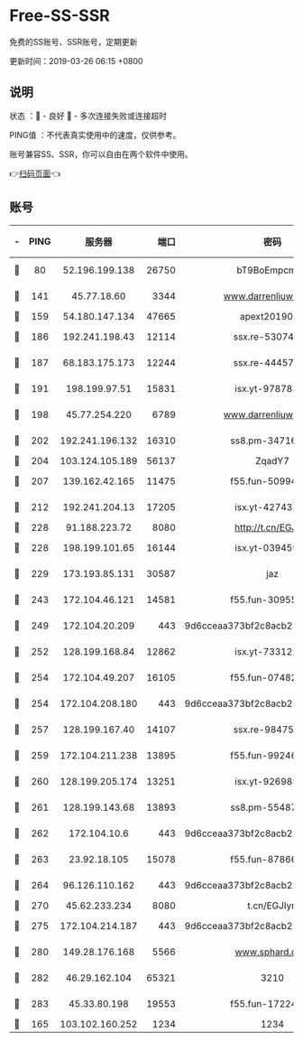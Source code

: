 # Free-SS-SSR

免费的SS账号、SSR账号，定期更新

更新时间：2019-03-26 06:15 +0800

## 说明

状态     ：🙂 - 良好 🙁 - 多次连接失败或连接超时

PING值   ：不代表真实使用中的速度，仅供参考。

账号兼容SS、SSR，你可以自由在两个软件中使用。

👉[扫码页面](https://liesauer.github.io/Free-SS-SSR/)👈

## 账号

|-|PING|服务器|端口|密码|加密方式|区域|
|:----:|:----:|:-----:|-----:|:----:|:----:|:----:|
|🙂|80|52.196.199.138|26750|bT9BoEmpcmP7|aes-256-cfb|JP|
|🙂|141|45.77.18.60|3344|www.darrenliuwei.com|aes-256-cfb|JP|
|🙂|159|54.180.147.134|47665|apext2019001|chacha20|KR|
|🙂|186|192.241.198.43|12114|ssx.re-53074650|aes-256-cfb|US|
|🙂|187|68.183.175.173|12244|ssx.re-44457253|aes-256-cfb|US|
|🙂|191|198.199.97.51|15831|isx.yt-97878355|aes-256-cfb|US|
|🙂|198|45.77.254.220|6789|www.darrenliuwei.com|aes-256-cfb|SG|
|🙂|202|192.241.196.132|16310|ss8.pm-34716265|aes-256-cfb|US|
|🙂|204|103.124.105.189|56137|ZqadY7|chacha20|CN|
|🙂|207|139.162.42.165|11475|f55.fun-50994506|aes-256-cfb|SG|
|🙂|212|192.241.204.13|17205|isx.yt-42743727|aes-256-cfb|US|
|🙂|228|91.188.223.72|8080|http://t.cn/EGJIyrl|rc4-md5|RU|
|🙂|228|198.199.101.65|16144|isx.yt-03945929|aes-256-cfb|US|
|🙂|229|173.193.85.131|30587|jaz|aes-256-cfb|US|
|🙂|243|172.104.46.121|14581|f55.fun-30955326|aes-256-cfb|SG|
|🙂|249|172.104.20.209|443|9d6cceaa373bf2c8acb22e60b6a58be6|aes-256-cfb|US|
|🙂|252|128.199.168.84|12862|isx.yt-73312221|aes-256-cfb|SG|
|🙂|254|172.104.49.207|16105|f55.fun-07482926|aes-256-cfb|SG|
|🙂|254|172.104.208.180|443|9d6cceaa373bf2c8acb22e60b6a58be6|aes-256-cfb|US|
|🙂|257|128.199.167.40|14107|ssx.re-98475570|aes-256-cfb|SG|
|🙂|259|172.104.211.238|13895|f55.fun-99246337|aes-256-cfb|US|
|🙂|260|128.199.205.174|13251|isx.yt-92698565|aes-256-cfb|SG|
|🙂|261|128.199.143.68|13893|ss8.pm-55487528|aes-256-cfb|SG|
|🙂|262|172.104.10.6|443|9d6cceaa373bf2c8acb22e60b6a58be6|aes-256-cfb|US|
|🙂|263|23.92.18.105|15078|f55.fun-87866035|aes-256-cfb|US|
|🙂|264|96.126.110.162|443|9d6cceaa373bf2c8acb22e60b6a58be6|aes-256-cfb|US|
|🙂|270|45.62.233.234|8080|t.cn/EGJIyrl|rc4-md5|CA|
|🙂|275|172.104.214.187|443|9d6cceaa373bf2c8acb22e60b6a58be6|aes-256-cfb|US|
|🙂|280|149.28.176.168|5566|www.sphard.com|aes-256-cfb|AU|
|🙂|282|46.29.162.104|65321|3210|aes-256-ctr|RU|
|🙂|283|45.33.80.198|19553|f55.fun-17224579|aes-256-cfb|US|
|🙂|165|103.102.160.252|1234|1234|rc4-md5|JP|
